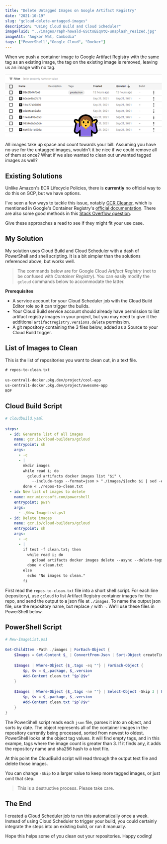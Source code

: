 ```yaml
---
title: "Delete Untagged Images on Google Artifact Registry"
date: "2021-10-19"
slug: "gcloud-delete-untagged-images"
description: "Using Cloud Build and Cloud Scheduler"
imageFluid: "../images/raph-howald-GSCtoEEqntQ-unsplash_resized.jpg"
imageAlt: "Angkor Wat, Cambodia"
tags: ["PowerShell","Google Cloud", "Docker"]
---
```


When we push a container image to Google Artifact Registry with the same tag as an existing image, the tag on the existing image is removed, leaving us an image with no tag.

![Empty Tags](../images/empty-tags.png)

All images take up space and count towards your bill. Assuming you have no use for the untagged images, wouldn't it be nice if we could remove all of them at once? What if we also wanted to clean out unwanted tagged images as well?

## Existing Solutions

Unlike Amazon's ECR Lifecycle Policies, there is **currently** no official way to do this on GCP, but we have options.

I've seen a few ways to tackle this issue, notably [GCR Cleaner](https://github.com/sethvargo/gcr-cleaner), which is mentioned in Google's Container Registry's [official documentation](https://cloud.google.com/container-registry/docs/managing#deleting_images). There are also some good methods in this [Stack Overflow question](https://stackoverflow.com/questions/46451173/delete-untagged-images-on-google-cloud-registry).

Give these approaches a read to see if they might fit your use case.

## My Solution

My solution uses Cloud Build and Cloud Scheduler with a dash of PowerShell and shell scripting. It is a bit simpler than the solutions referenced above, but works well.

> The commands below are for Google Cloud *Artifact Registry* (not to be confused with *Container Registry*). You can easily modify the `gcloud` commands below to accommodate the latter.

**Prerequisites**

* A service account for your Cloud Scheduler job with the Cloud Build Editor role so it can trigger the builds.
* Your Cloud Build service account should already have permission to list artifact registry images in your project, but you may need to give it the additional `artifactregistry.versions.delete` permission.
* A git repository containing the 3 files below, added as a Source to your Cloud Build trigger.

## List of Images to Clean

This is the list of repositories you want to clean out, in a text file.

```txt
# repos-to-clean.txt

us-central1-docker.pkg.dev/project/cool-app
us-central1-docker.pkg.dev/project/awesome-app
EOF

```

## Cloud Build Script

```yaml
# cloudbuild.yaml

steps:
  - id: Generate list of all images
    name: gcr.io/cloud-builders/gcloud
    entrypoint: sh
    args:
      - -c
      - |
        mkdir images
        while read i; do
          gcloud artifacts docker images list "$i" \
            --include-tags --format=json > "./images/$(echo $i | sed -e 's/\//-/g').json"
        done < ./repos-to-clean.txt
  - id: New list of images to delete
    name: mcr.microsoft.com/powershell
    entrypoint: pwsh
    args:
      - ./New-ImageList.ps1
  - id: Delete images
    name: gcr.io/cloud-builders/gcloud
    entrypoint: sh
    args:
      - -c
      - |
        if test -f clean.txt; then
          while read i; do
            gcloud artifacts docker images delete --async --delete-tags --quiet "$i"
          done < clean.txt
        else
          echo "No images to clean."
        fi

```

First read the `repos-to-clean.txt` file into a short shell script. For each line (repository), use `gcloud` to list Artifact Registry container images for the repo, and send the output to a json file at `./images`. To name the output json file, use the repository name, but replace `/` with `-`. We'll use these files in PowerShell below.

## PowerShell Script

```powershell
# New-ImageList.ps1

Get-ChildItem -Path ./images | ForEach-Object {
    $Images = Get-Content $_ | ConvertFrom-Json | Sort-Object createTime -Descending

    $Images | Where-Object {$_.tags -eq ""} | ForEach-Object {
        $p, $v = $_.package, $_.version
        Add-Content clean.txt "$p`@$v"
    }

    $Images | Where-Object {$_.tags -ne ""} | Select-Object -Skip 3 | ForEach-Object {
        $p, $v = $_.package, $_.version
        Add-Content clean.txt "$p`@$v"
    }
}

```

The PowerShell script reads each `json` file, parses it into an object, and sorts by date. The object represents all of the container images in the repository currently being processed, sorted from newest to oldest. PowerShell looks at the object tag values. It will find empty tags, and in this exampe, tags where the image count is greater than 3. If it finds any, it adds the repository name and sha256 hash to a text file.

At this point the CloudBuild script will read through the output text file and delete those images.

You can change `-Skip` to a larger value to keep more tagged images, or just omit that step.

> This is a destructive process. Please take care.

## The End

I created a Cloud Scheduler job to run this automatically once a week. Instead of using Cloud Scheduler to trigger your build, you could certainly integrate the steps into an existing build, or run it manually.

Hope this helps some of you clean out your repositories. Happy coding!